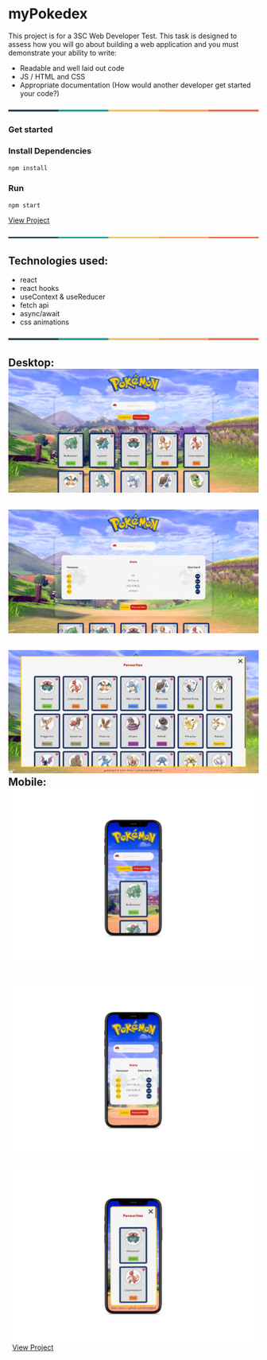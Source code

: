# myPokedex

This project is for a 3SC Web Developer Test. This task is designed to assess how you will go about building a web application and you must demonstrate your ability to write:

- Readable and well laid out code
- JS / HTML and CSS
- Appropriate documentation (How would another developer get started your code?)

![This is an image](https://raw.githubusercontent.com/philipHinch/underline/main/underline.png)

### Get started

### Install Dependencies

```
npm install
```

### Run

```
npm start
```

[View Project](https://my-pokedex-nu.vercel.app/)

![This is an image](https://raw.githubusercontent.com/philipHinch/underline/main/underline.png)

## Technologies used:

- react
- react hooks
- useContext & useReducer
- fetch api
- async/await
- css animations

![This is an image](https://raw.githubusercontent.com/philipHinch/underline/main/underline.png)

Desktop:
&nbsp;
![This is an image](https://github.com/philipHinch/my_pokedex/blob/main/src/assets/previews/pokedex_desktop_preview.png?raw=true)
---
![This is an image](https://github.com/philipHinch/my_pokedex/blob/main/src/assets/previews/pokedex_desktop_preview_2.png?raw=true)
---
![This is an image](https://github.com/philipHinch/my_pokedex/blob/main/src/assets/previews/pokedex_desktop_preview_3.png?raw=true)
Mobile:
![This is an image](https://github.com/philipHinch/my_pokedex/blob/main/src/assets/previews/pokedex_mobile_preview.jpg?raw=true)
---
![This is an image](https://github.com/philipHinch/my_pokedex/blob/main/src/assets/previews/pokedex_mobile_preview_2.jpg?raw=true)
---
![This is an image](https://github.com/philipHinch/my_pokedex/blob/main/src/assets/previews/pokedex_mobile_preview_3.jpg?raw=true)
&nbsp;
[View Project](https://my-pokedex-nu.vercel.app/)





